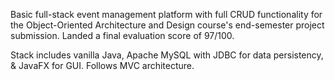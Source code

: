 Basic full-stack event management platform with full CRUD functionality for the Object-Oriented Architecture and Design course's end-semester project submission. Landed a final evaluation score of 97/100.

Stack includes vanilla Java, Apache MySQL with JDBC for data persistency, & JavaFX for GUI. Follows MVC architecture.
